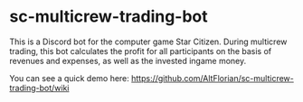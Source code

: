 # sc-multicrew-trading-bot
This is a Discord bot for the computer game Star Citizen. During multicrew trading, this bot calculates the profit for all participants on the basis of revenues and expenses, as well as the invested ingame money. 

You can see a quick demo here: https://github.com/AltFlorian/sc-multicrew-trading-bot/wiki
